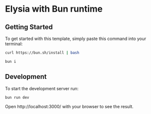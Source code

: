 # Elysia with Bun runtime

## Getting Started
To get started with this template, simply paste this command into your terminal:
```bash
curl https://bun.sh/install | bash
```
```bash
bun i
```

## Development
To start the development server run:
```bash
bun run dev
```

Open http://localhost:3000/ with your browser to see the result.
